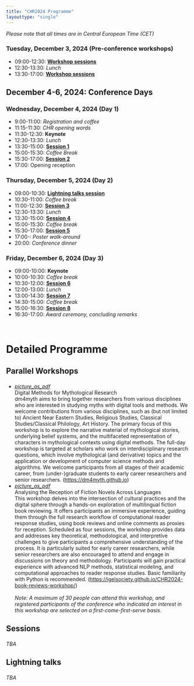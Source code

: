 ```yaml
---
title: "CHR2024 Programme"
layouttype: "single" 
---
```


*Please note that all times are in Central European Time (CET)*
### Tuesday, December 3, 2024 (Pre-conference workshops)
- 09:00-12:30: [**Workshop sessions**](#parallel-workshops)
- 12:30-13:30: *Lunch*
- 13:30-17:00: [**Workshop sessions**](#parallel-workshops)

## December 4-6, 2024: Conference Days
### Wednesday, December 4, 2024 (Day 1)

- 9:00-11:00: *Registration and coffee*
- 11:15-11:30: *CHR opening words*
- 11:30-12:30: **Keynote**
- 12:30-13:30: *Lunch*
- 13:30-15:00: [**Session 1**](#sessions) <!-- NB change to #session-1 etc. when those are announced -->
- 15:00-15:30: *Coffee Break*
- 15:30-17:00: [**Session 2**](#sessions)
- 17:00: Opening reception

### Thursday, December 5, 2024 (Day 2)
- 09:00-10:30: [**Lightning talks session**](#lightning-talks)
- 10:30-11:00: *Coffee break*
- 11:00-12:30: [**Session 3**](#sessions)
- 12:30-13:30: *Lunch*
- 13:30-15:00: [**Session 4**](#sessions)
- 15:00-15:30: *Coffee break*
- 15:30-17:00: [**Session 5**](#sessions)
- 17:00-: *Poster walk-around*
- 20:00: *Conference dinner*


### Friday, December 6, 2024 (Day 3)
- 09:00-10:00: **Keynote**
- 10:00-10:30: *Coffee break*
- 10:30-12:00: [**Session 6**](#sessions)
- 12:00-13:00: *Lunch*
- 13:00-14:30: [**Session 7**](#sessions)
- 14:30-15:00: *Coffee break*
- 15:00-16:30: [**Session 8**](#sessions)
- 16:30-17:00: *Award ceremony, concluding remarks*
</br>

<h3 style="font-size: 2em; font-weight:bold;">Detailed Programme</h3>

<h3 id="parallel-workshops" style="font-size: 1.5em; font-weight:bold;">Parallel Workshops</h3>

<ul class="collection">
<div class="">
  <li class="collection-item avatar">
    <a class="url btn-flat circle disabled" data-position="bottom" href="/">
       <i class="material-icons-outlined">picture_as_pdf</i>
    </a>
    <div class="row">
      <span class="title col s10">Digital Methods for Mythological Research </span>
      <span class="">
        <div class="abstract-wrapper hide-on-small-only col s12">
          <span class="abstract">
            dm4myth aims to bring together researchers from various disciplines who are interested in studying myths with digital tools and methods.
            We welcome contributions from various disciplines, such as (but not limited to) Ancient Near Eastern Studies, Religious Studies, Classical Studies/Classical Philology, Art History.
            The primary focus of this workshop is to explore the narrative material of mythological stories, underlying belief systems, and the multifaceted representation of characters in mythological contexts using digital methods.
            The full-day workshop is targeted at scholars who work on interdisciplinary research questions, which involve mythological (and derivative) topics and the application or development of computer science methods and algorithms.
            We welcome participants from all stages of their academic career, from (under-)graduate students to early career researchers and senior researchers. (<a href="https://dm4myth.github.io">https://dm4myth.github.io</a>)
          </span>
        </div>
      </span>
   </div>
 </li>
</div>

<div class="">
  <li class="collection-item avatar">
    <a class="url btn-flat circle disabled" data-position="bottom" href="/">
       <i class="material-icons-outlined">picture_as_pdf</i>
    </a>
    <div class="row">
      <span class="title col s10">Analysing the Reception of Fiction Novels Across Languages</span>
      <span class="">
        <div class="abstract-wrapper hide-on-small-only col s12">
          <span class="abstract">
           This workshop delves into the intersection of cultural practices and the digital sphere through a hands-on exploration of multilingual fiction book reviewing. 
           It offers participants an immersive experience, guiding them through the full research workflow of computational reader response studies, using book reviews and online comments as proxies for reception.
            Scheduled as four sessions, the workshop provides data and addresses key theoretical, methodological, and interpretive challenges to give participants a comprehensive
            understanding of the process. It is particularly suited for early career researchers, while senior researchers are also encouraged to attend and engage in discussions on theory and methodology. 
            Participants will gain practical experience with advanced NLP methods, statistical modeling, and computational approaches to reader response studies. Basic familiarity with Python is recommended.
            (<a href="https://igelsociety.github.io/CHR2024-book-reviews-workshop/">https://igelsociety.github.io/CHR2024-book-reviews-workshop/</a>)
            <br>
            <br>
            <i> Note: A maximum of 30 people can attend this workshop, and registered participants of the conference who indicated an interest in this workshop are selected on a first-come-first-serve basis.</i>
          </span>
        </div>
      </span>
   </div>
 </li>
</div>
</ul>

<!-- SESSIONS -->
<h3 id="sessions" style="font-size: 1.5em; font-weight:bold;">Sessions</h3>

*TBA*

<!--
#### Session 1
*TBA*

#### Session 2
*TBA*

#### Session 3
*TBA*

#### Session 4
*TBA*

#### Session 5
*TBA*

#### Session 6
*TBA*

#### Session 7
*TBA*

#### Session 8 
*TBA*
-->

<h3 id="lightning-talks" style="font-size: 1.5em; font-weight:bold;">Lightning talks</h3>

*TBA*